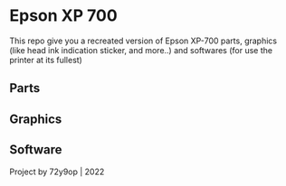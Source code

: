 # Epson XP 700
This repo give you a recreated version of Epson XP-700 parts, graphics (like head ink indication sticker, and more..) and softwares (for use the printer at its fullest)

## Parts

## Graphics

## Software

Project by 72y9op | 2022
